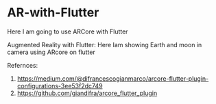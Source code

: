 # AR-with-Flutter
Here I am going to use ARCore with Flutter 

Augmented Reality with Flutter:
  Here Iam showing Earth and moon in camera using ARcore on flutter
  

Refernces:


1. https://medium.com/@difrancescogianmarco/arcore-flutter-plugin-configurations-3ee53f2dc749
2. https://github.com/giandifra/arcore_flutter_plugin
